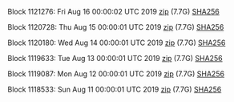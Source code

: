 Block 1121276: Fri Aug 16 00:00:02 UTC 2019 [zip](https://dash-bootstrap.ams3.digitaloceanspaces.com/mainnet/2019-08-16/bootstrap.dat.zip) (7.7G) [SHA256](https://dash-bootstrap.ams3.digitaloceanspaces.com/mainnet/2019-08-16/sha256.txt)

Block 1120728: Thu Aug 15 00:00:01 UTC 2019 [zip](https://dash-bootstrap.ams3.digitaloceanspaces.com/mainnet/2019-08-15/bootstrap.dat.zip) (7.7G) [SHA256](https://dash-bootstrap.ams3.digitaloceanspaces.com/mainnet/2019-08-15/sha256.txt)

Block 1120180: Wed Aug 14 00:00:01 UTC 2019 [zip](https://dash-bootstrap.ams3.digitaloceanspaces.com/mainnet/2019-08-14/bootstrap.dat.zip) (7.7G) [SHA256](https://dash-bootstrap.ams3.digitaloceanspaces.com/mainnet/2019-08-14/sha256.txt)

Block 1119633: Tue Aug 13 00:00:01 UTC 2019 [zip](https://dash-bootstrap.ams3.digitaloceanspaces.com/mainnet/2019-08-13/bootstrap.dat.zip) (7.7G) [SHA256](https://dash-bootstrap.ams3.digitaloceanspaces.com/mainnet/2019-08-13/sha256.txt)

Block 1119087: Mon Aug 12 00:00:01 UTC 2019 [zip](https://dash-bootstrap.ams3.digitaloceanspaces.com/mainnet/2019-08-12/bootstrap.dat.zip) (7.7G) [SHA256](https://dash-bootstrap.ams3.digitaloceanspaces.com/mainnet/2019-08-12/sha256.txt)

Block 1118533: Sun Aug 11 00:00:01 UTC 2019 [zip](https://dash-bootstrap.ams3.digitaloceanspaces.com/mainnet/2019-08-11/bootstrap.dat.zip) (7.7G) [SHA256](https://dash-bootstrap.ams3.digitaloceanspaces.com/mainnet/2019-08-11/sha256.txt)
